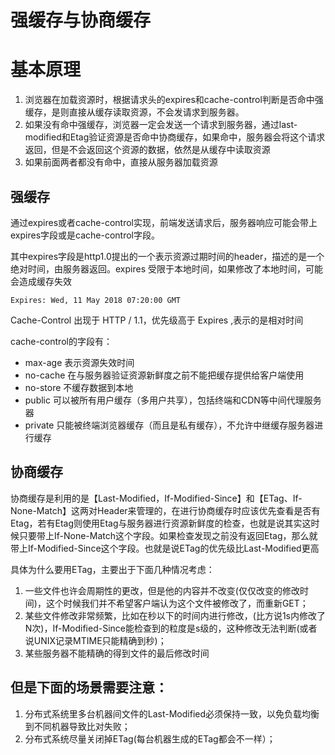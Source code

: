 # 强缓存与协商缓存

# 基本原理

1. 浏览器在加载资源时，根据请求头的expires和cache-control判断是否命中强缓存，是则直接从缓存读取资源，不会发请求到服务器。
2. 如果没有命中强缓存，浏览器一定会发送一个请求到服务器，通过last-modified和Etag验证资源是否命中协商缓存，如果命中，服务器会将这个请求返回，但是不会返回这个资源的数据，依然是从缓存中读取资源
3. 如果前面两者都没有命中，直接从服务器加载资源

## 强缓存

通过expires或者cache-control实现，前端发送请求后，服务器响应可能会带上expires字段或是cache-control字段。

其中expires字段是http1.0提出的一个表示资源过期时间的header，描述的是一个绝对时间，由服务器返回。expires 受限于本地时间，如果修改了本地时间，可能会造成缓存失效

    Expires: Wed, 11 May 2018 07:20:00 GMT

Cache-Control 出现于 HTTP / 1.1，优先级高于 Expires ,表示的是相对时间

cache-control的字段有：
* max-age  表示资源失效时间
* no-cache  在与服务器验证资源新鲜度之前不能把缓存提供给客户端使用
* no-store  不缓存数据到本地
* public  可以被所有用户缓存（多用户共享），包括终端和CDN等中间代理服务器
* private  只能被终端浏览器缓存（而且是私有缓存），不允许中继缓存服务器进行缓存


## 协商缓存

协商缓存是利用的是【Last-Modified，If-Modified-Since】和【ETag、If-None-Match】这两对Header来管理的，在进行协商缓存时应该优先查看是否有Etag，若有Etag则使用Etag与服务器进行资源新鲜度的检查，也就是说其实这时候只要带上If-None-Match这个字段。如果检查发现之前没有返回Etag，那么就带上If-Modified-Since这个字段。也就是说ETag的优先级比Last-Modified更高

具体为什么要用ETag，主要出于下面几种情况考虑：

1. 一些文件也许会周期性的更改，但是他的内容并不改变(仅仅改变的修改时间)，这个时候我们并不希望客户端认为这个文件被修改了，而重新GET；
2. 某些文件修改非常频繁，比如在秒以下的时间内进行修改，(比方说1s内修改了N次)，If-Modified-Since能检查到的粒度是s级的，这种修改无法判断(或者说UNIX记录MTIME只能精确到秒)；
3. 某些服务器不能精确的得到文件的最后修改时间


## 但是下面的场景需要注意：

1. 分布式系统里多台机器间文件的Last-Modified必须保持一致，以免负载均衡到不同机器导致比对失败；
2. 分布式系统尽量关闭掉ETag(每台机器生成的ETag都会不一样）；